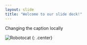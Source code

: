 ```yaml
---
layout: slide
title: "Welcome to our slide deck!"
---
```


Changing the caption locally

![Robotocat](https://octodex.github.com/images/Robotocat.png)
{: .center}
